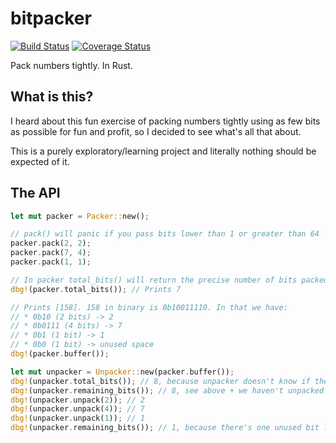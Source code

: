 # bitpacker
[![Build Status](https://travis-ci.org/jstasiak/bitpacker.svg?branch=master)](https://travis-ci.org/jstasiak/bitpacker)
[![Coverage Status](https://coveralls.io/repos/github/jstasiak/bitpacker/badge.svg?branch=master)](https://coveralls.io/github/jstasiak/bitpacker?branch=master)

Pack numbers tightly. In Rust.

## What is this?

I heard about this fun exercise of packing numbers tightly using as few bits as
possible for fun and profit, so I decided to see what's all that about.

This is a purely exploratory/learning project and literally nothing should be
expected of it.


## The API

```rust
let mut packer = Packer::new();

// pack() will panic if you pass bits lower than 1 or greater than 64
packer.pack(2, 2);
packer.pack(7, 4);
packer.pack(1, 1);

// In packer total_bits() will return the precise number of bits packed.
dbg!(packer.total_bits()); // Prints 7

// Prints [158]. 158 in binary is 0b10011110. In that we have:
// * 0b10 (2 bits) -> 2
// * 0b0111 (4 bits) -> 7
// * 0b1 (1 bit) -> 1
// * 0b0 (1 bit) -> unused space
dbg!(packer.buffer());

let mut unpacker = Unpacker::new(packer.buffer());
dbg!(unpacker.total_bits()); // 8, because unpacker doesn't know if there are unused bits.
dbg!(unpacker.remaining_bits()); // 8, see above + we haven't unpacked anything yet
dbg!(unpacker.unpack(2)); // 2
dbg!(unpacker.unpack(4)); // 7
dbg!(unpacker.unpack(1)); // 1
dbg!(unpacker.remaining_bits()); // 1, because there's one unused bit left. It's value is undefined.
```
